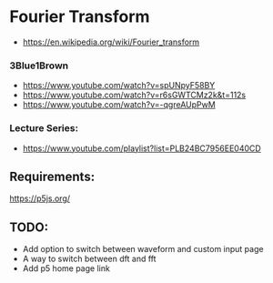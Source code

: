 # Fourier Transform
- https://en.wikipedia.org/wiki/Fourier_transform

### 3Blue1Brown
- https://www.youtube.com/watch?v=spUNpyF58BY
- https://www.youtube.com/watch?v=r6sGWTCMz2k&t=112s
- https://www.youtube.com/watch?v=-qgreAUpPwM

### Lecture Series:
- https://www.youtube.com/playlist?list=PLB24BC7956EE040CD

## Requirements:
https://p5js.org/

## TODO:
- Add option to switch between waveform and custom input page
- A way to switch between dft and fft
- Add p5 home page link
